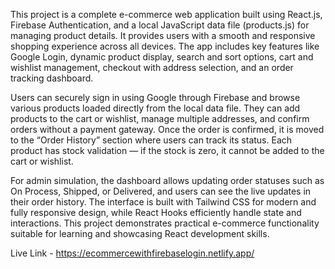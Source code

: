 This project is a complete e-commerce web application built using React.js, Firebase Authentication, and a local JavaScript data file (products.js) for managing product details. It provides users with a smooth and responsive shopping experience across all devices. The app includes key features like Google Login, dynamic product display, search and sort options, cart and wishlist management, checkout with address selection, and an order tracking dashboard.

Users can securely sign in using Google through Firebase and browse various products loaded directly from the local data file. They can add products to the cart or wishlist, manage multiple addresses, and confirm orders without a payment gateway. Once the order is confirmed, it is moved to the “Order History” section where users can track its status. Each product has stock validation — if the stock is zero, it cannot be added to the cart or wishlist.

For admin simulation, the dashboard allows updating order statuses such as On Process, Shipped, or Delivered, and users can see the live updates in their order history. The interface is built with Tailwind CSS for modern and fully responsive design, while React Hooks efficiently handle state and interactions. This project demonstrates practical e-commerce functionality suitable for learning and showcasing React development skills.


Live Link - https://ecommercewithfirebaselogin.netlify.app/
